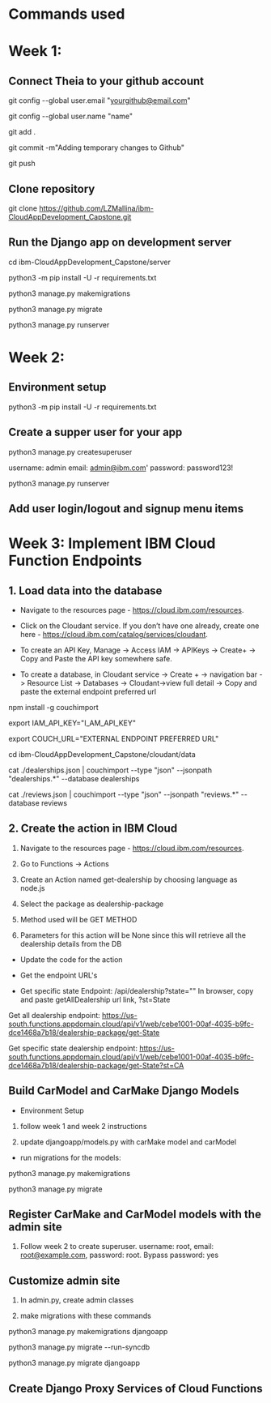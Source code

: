 # Commands used
# Week 1:

## Connect Theia to your github account

git config --global user.email "<yourgithub@email.com>"

git config --global user.name "name"

git add .

git commit -m"Adding temporary changes to Github"

git push

## Clone repository

git clone <https://github.com/LZMallina/ibm-CloudAppDevelopment_Capstone.git>

## Run the Django app on development server

cd ibm-CloudAppDevelopment_Capstone/server

python3 -m pip install -U -r requirements.txt

python3 manage.py makemigrations

python3 manage.py migrate

python3 manage.py runserver

# Week 2: 
## Environment setup

python3 -m pip install -U -r requirements.txt

## Create a supper user for your app
python3 manage.py createsuperuser

username: admin
email: admin@ibm.com'
password: password123!

python3 manage.py runserver

## Add user login/logout and signup menu items

# Week 3: Implement IBM Cloud Function Endpoints
## 1. Load data into the database

* Navigate to the resources page - <https://cloud.ibm.com/resources>.

* Click on the Cloudant service. If you don’t have one already, create one here - <https://cloud.ibm.com/catalog/services/cloudant>.

* To create an API Key, Manage -> Access IAM -> APIKeys -> Create+ -> Copy and Paste the API key somewhere safe.

* To create a database, in Cloudant service -> Create + -> navigation bar -> Resource List -> Databases -> Cloudant->view full detail -> Copy and paste the external endpoint preferred url

npm install -g couchimport

export IAM_API_KEY="I_AM_API_KEY"

export COUCH_URL="EXTERNAL ENDPOINT PREFERRED URL"

cd ibm-CloudAppDevelopment_Capstone/cloudant/data

cat ./dealerships.json | couchimport --type "json" --jsonpath "dealerships.*" --database dealerships

cat ./reviews.json | couchimport --type "json" --jsonpath "reviews.*" --database reviews

## 2. Create the action in IBM Cloud
1. Navigate to the resources page - <https://cloud.ibm.com/resources>.

2. Go to Functions -> Actions

3. Create an Action named get-dealership by choosing language as node.js

4. Select the package as dealership-package

5. Method used will be GET METHOD

6. Parameters for this action will be None since this will retrieve all the dealership details from the DB

* Update the code for the action

* Get the endpoint URL's

* Get specific state Endpoint: /api/dealership?state=""
 In browser, copy and paste getAllDealership url link, ?st=State

 Get all dealership endpoint: <https://us-south.functions.appdomain.cloud/api/v1/web/cebe1001-00af-4035-b9fc-dce1468a7b18/dealership-package/get-State>

 Get specific state dealership endpoint: <https://us-south.functions.appdomain.cloud/api/v1/web/cebe1001-00af-4035-b9fc-dce1468a7b18/dealership-package/get-State?st=CA>

## Build CarModel and CarMake Django Models

* Environment Setup

1. follow week 1 and week 2 instructions

2. update djangoapp/models.py with carMake model and carModel

* run migrations for the models:

python3 manage.py makemigrations

python3 manage.py migrate

## Register CarMake and CarModel models with the admin site

1. Follow week 2 to create superuser.  username: root, email: root@example.com, password: root.  Bypass password: yes

## Customize admin site 

1. In admin.py, create admin classes

2. make migrations with these commands

python3 manage.py makemigrations djangoapp

python3 manage.py migrate --run-syncdb  

python3 manage.py migrate djangoapp

## Create Django Proxy Services of Cloud Functions

